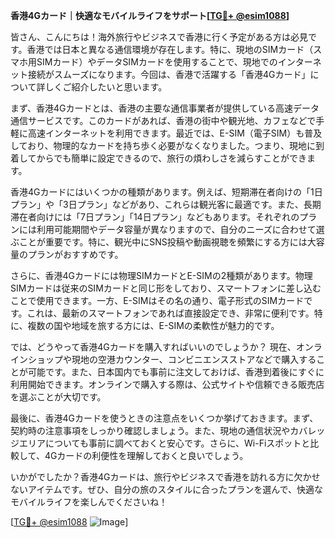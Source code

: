 **香港4Gカード｜快適なモバイルライフをサポート[[TG💪+ @esim1088](https://t.me/s/esim1088)]**

皆さん、こんにちは！海外旅行やビジネスで香港に行く予定がある方は必見です。香港では日本と異なる通信環境が存在します。特に、現地のSIMカード（スマホ用SIMカード）やデータSIMカードを使用することで、現地でのインターネット接続がスムーズになります。今回は、香港で活躍する「香港4Gカード」について詳しくご紹介したいと思います。

まず、香港4Gカードとは、香港の主要な通信事業者が提供している高速データ通信サービスです。このカードがあれば、香港の街中や観光地、カフェなどで手軽に高速インターネットを利用できます。最近では、E-SIM（電子SIM）も普及しており、物理的なカードを持ち歩く必要がなくなりました。つまり、現地に到着してからでも簡単に設定できるので、旅行の煩わしさを減らすことができます。

香港4Gカードにはいくつかの種類があります。例えば、短期滞在者向けの「1日プラン」や「3日プラン」などがあり、これらは観光客に最適です。また、長期滞在者向けには「7日プラン」「14日プラン」などもあります。それぞれのプランには利用可能期間やデータ容量が異なりますので、自分のニーズに合わせて選ぶことが重要です。特に、観光中にSNS投稿や動画視聴を頻繁にする方には大容量のプランがおすすめです。

さらに、香港4Gカードには物理SIMカードとE-SIMの2種類があります。物理SIMカードは従来のSIMカードと同じ形をしており、スマートフォンに差し込むことで使用できます。一方、E-SIMはその名の通り、電子形式のSIMカードです。これは、最新のスマートフォンであれば直接設定でき、非常に便利です。特に、複数の国や地域を旅する方には、E-SIMの柔軟性が魅力的です。

では、どうやって香港4Gカードを購入すればいいのでしょうか？ 現在、オンラインショップや現地の空港カウンター、コンビニエンスストアなどで購入することが可能です。また、日本国内でも事前に注文しておけば、香港到着後にすぐに利用開始できます。オンラインで購入する際は、公式サイトや信頼できる販売店を選ぶことが大切です。

最後に、香港4Gカードを使うときの注意点をいくつか挙げておきます。まず、契約時の注意事項をしっかり確認しましょう。また、現地の通信状況やカバレッジエリアについても事前に調べておくと安心です。さらに、Wi-Fiスポットと比較して、4Gカードの利便性を理解しておくと良いでしょう。

いかがでしたか？香港4Gカードは、旅行やビジネスで香港を訪れる方に欠かせないアイテムです。ぜひ、自分の旅のスタイルに合ったプランを選んで、快適なモバイルライフを楽しんでくださいね！

[[TG💪+ @esim1088](https://t.me/s/esim1088) ![Image](https://i.postimg.cc/Y0z9fWf4/image.png)]